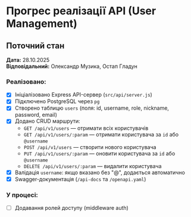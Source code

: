 # Прогрес реалізації API (User Management)

## Поточний стан
**Дата:** 28.10.2025  
**Відповідальний:** Олександр Музика, Остап Гладун 

### Реалізовано:
- [x] Ініціалізовано Express API-сервер (`src/api/server.js`)
- [x] Підключено PostgreSQL через `pg`
- [x] Створено таблицю `users` (поля: id, username, role, nickname, password, email)
- [x] Додано CRUD маршрути:
  - `GET /api/v1/users` — отримати всіх користувачів  
  - `GET /api/v1/users/:param` — отримати користувача за `id` або `@username`  
  - `POST /api/v1/users` — створити нового користувача  
  - `PUT /api/v1/users/:param` — оновити користувача за `id` або `@username`  
  - `DELETE /api/v1/users/:param` — видалити користувача  
- [x] Валідація `username`: якщо вказано без "@", додається автоматично
- [x] Swagger-документація (`/api-docs` та `/openapi.yaml`)

### У процесі:
- [ ] Додавання ролей доступу (middleware auth)